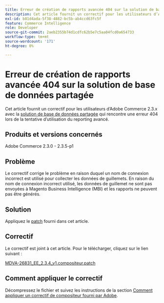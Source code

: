 ```yaml
---
title: Erreur de création de rapports avancée 404 sur la solution de base de données partagée
description: Cet article fournit un correctif pour les utilisateurs d’Adobe Commerce 2.3.x avec la [solution de base de données partagée](https://experienceleague.adobe.com/en/docs/commerce-operations/configuration-guide/storage/split-db/multi-master) qui rencontre une erreur 404 lors de la tentative d’utilisation du reporting avancé.
exl-id: b81d4ada-5f38-4882-bc5b-ab4ccd63fc5f
feature: Commerce Intelligence
role: Developer
source-git-commit: 2aeb2355b74d1cdfc62b5e7c5aa04fcd0a654733
workflow-type: tm+mt
source-wordcount: '171'
ht-degree: 0%

---
```


# Erreur de création de rapports avancée 404 sur la solution de base de données partagée

Cet article fournit un correctif pour les utilisateurs d’Adobe Commerce 2.3.x avec la [solution de base de données partagée](https://experienceleague.adobe.com/en/docs/commerce-operations/configuration-guide/storage/split-db/multi-master) qui rencontre une erreur 404 lors de la tentative d’utilisation du reporting avancé.

## Produits et versions concernés

Adobe Commerce 2.3.0 - 2.3.5-p1

## Problème

Le correctif corrige le problème en raison duquel un nom de connexion incorrect est utilisé pour collecter les données de guillemets. En raison du nom de connexion incorrect utilisé, les données de guillemet ne sont pas envoyées à Magento Business Intelligence (MBI) et les rapports ne peuvent pas être générés.

## Solution

Appliquez le [patch](assets/MDVA-26831_EE_2.3.4_v1.composer.patch.zip) fourni dans cet article.

## Correctif

Le correctif est joint à cet article. Pour le télécharger, cliquez sur le lien suivant :

[MDVA-26831\_EE\_2.3.4\_v1.compositeur.patch](assets/MDVA-26831_EE_2.3.4_v1.composer.patch.zip)

## Comment appliquer le correctif

Décompressez le fichier et suivez les instructions de la section [Comment appliquer un correctif de compositeur fourni par Adobe](/help/how-to/general/how-to-apply-a-composer-patch-provided-by-magento.md).
